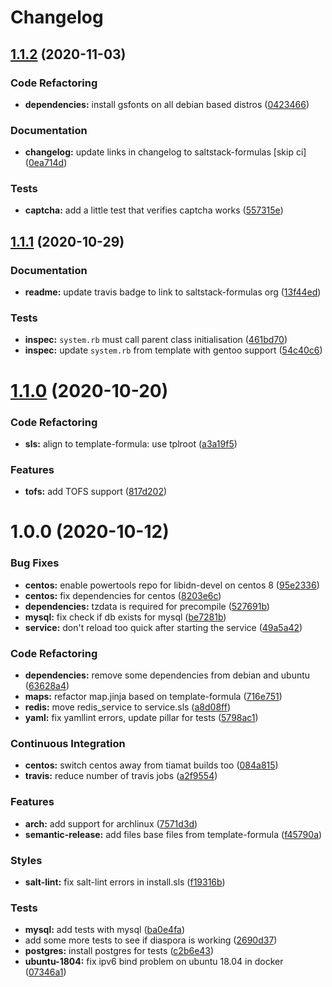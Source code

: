 # Changelog

## [1.1.2](https://github.com/saltstack-formulas/diaspora-formula/compare/v1.1.1...v1.1.2) (2020-11-03)


### Code Refactoring

* **dependencies:** install gsfonts on all debian based distros ([0423466](https://github.com/saltstack-formulas/diaspora-formula/commit/042346643c12f1ef89069ccae7f4ed8c89b44aa6))


### Documentation

* **changelog:** update links in changelog to saltstack-formulas [skip ci] ([0ea714d](https://github.com/saltstack-formulas/diaspora-formula/commit/0ea714d58c963ecb15a7946a76c5ff34f6368e56))


### Tests

* **captcha:** add a little test that verifies captcha works ([557315e](https://github.com/saltstack-formulas/diaspora-formula/commit/557315e7882271e7cc47628524f70d46b5b0d57e))

## [1.1.1](https://github.com/saltstack-formulas/diaspora-formula/compare/v1.1.0...v1.1.1) (2020-10-29)


### Documentation

* **readme:** update travis badge to link to saltstack-formulas org ([13f44ed](https://github.com/saltstack-formulas/diaspora-formula/commit/13f44ed935263ef347ecc2c5ca7bb2868e8d9bc6))


### Tests

* **inspec:** `system.rb` must call parent class initialisation ([461bd70](https://github.com/saltstack-formulas/diaspora-formula/commit/461bd708e582997385bd7e8cdc3ec4cb1551d1b4))
* **inspec:** update `system.rb` from template with gentoo support ([54c40c6](https://github.com/saltstack-formulas/diaspora-formula/commit/54c40c6d956fcb56cd7c510330b99f525374aa18))

# [1.1.0](https://github.com/saltstack-formulas/diaspora-formula/compare/v1.0.0...v1.1.0) (2020-10-20)


### Code Refactoring

* **sls:** align to template-formula: use tplroot ([a3a19f5](https://github.com/saltstack-formulas/diaspora-formula/commit/a3a19f5a05a6288cfab59fca8ca6c2fd3a9ea2ec))


### Features

* **tofs:** add TOFS support ([817d202](https://github.com/saltstack-formulas/diaspora-formula/commit/817d2022d269878efae71ce6ebb32e75ff4e3143))

# 1.0.0 (2020-10-12)


### Bug Fixes

* **centos:** enable powertools repo for libidn-devel on centos 8 ([95e2336](https://github.com/saltstack-formulas/diaspora-formula/commit/95e2336d814dcbc286d3a74854cf47c32eafe755))
* **centos:** fix dependencies for centos ([8203e6c](https://github.com/saltstack-formulas/diaspora-formula/commit/8203e6c73523d01cfec32d027dc6b790ead1e77d))
* **dependencies:** tzdata is required for precompile ([527691b](https://github.com/saltstack-formulas/diaspora-formula/commit/527691be88d9cd85132e02e44098962d28e5b44f))
* **mysql:** fix check if db exists for mysql ([be7281b](https://github.com/saltstack-formulas/diaspora-formula/commit/be7281b97c4a810fcb95ed88ee1e783d1b157a23))
* **service:** don't reload too quick after starting the service ([49a5a42](https://github.com/saltstack-formulas/diaspora-formula/commit/49a5a42ff917d73f6f06c2c135785955151be87e))


### Code Refactoring

* **dependencies:** remove some dependencies from debian and ubuntu ([63628a4](https://github.com/saltstack-formulas/diaspora-formula/commit/63628a4d92d8bc44e93b21f699fefd1472640773))
* **maps:** refactor map.jinja based on template-formula ([716e751](https://github.com/saltstack-formulas/diaspora-formula/commit/716e7516295b762d5c139519e4e08bc116c155ce))
* **redis:** move redis_service to service.sls ([a8d08ff](https://github.com/saltstack-formulas/diaspora-formula/commit/a8d08ff1eb344fa8fa57a9a452c54142cb0b1dd9))
* **yaml:** fix yamllint errors, update pillar for tests ([5798ac1](https://github.com/saltstack-formulas/diaspora-formula/commit/5798ac12bdf154f769bb039736f77ead686ff8fd))


### Continuous Integration

* **centos:** switch centos away from tiamat builds too ([084a815](https://github.com/saltstack-formulas/diaspora-formula/commit/084a815a78ce28ae8b18b21a8ba0c5a4648efa07))
* **travis:** reduce number of travis jobs ([a2f9554](https://github.com/saltstack-formulas/diaspora-formula/commit/a2f955423cbd57d3c6aec3a32bc9cc1631f2825c))


### Features

* **arch:** add support for archlinux ([7571d3d](https://github.com/saltstack-formulas/diaspora-formula/commit/7571d3d5772511a46529a5fab646dddc813aa7d5))
* **semantic-release:** add files base files from template-formula ([f45790a](https://github.com/saltstack-formulas/diaspora-formula/commit/f45790a4bcd981b9d71ca3ce55ba2947e4050d0e))


### Styles

* **salt-lint:** fix salt-lint errors in install.sls ([f19316b](https://github.com/saltstack-formulas/diaspora-formula/commit/f19316bc5f3be405bad043adb6718abf988e5941))


### Tests

* **mysql:** add tests with mysql ([ba0e4fa](https://github.com/saltstack-formulas/diaspora-formula/commit/ba0e4fafb3840ccc7b367b3a9c6f13da232ffd11))
* add some more tests to see if diaspora is working ([2690d37](https://github.com/saltstack-formulas/diaspora-formula/commit/2690d370ea7aa8e74c8a2a3d7f1cebc8b8c514ca))
* **postgres:** install postgres for tests ([c2b6e43](https://github.com/saltstack-formulas/diaspora-formula/commit/c2b6e4314f60fea5c6566583a5471f8dbad875ec))
* **ubuntu-1804:** fix ipv6 bind problem on ubuntu 18.04 in docker ([07346a1](https://github.com/saltstack-formulas/diaspora-formula/commit/07346a13fb732d2cd656cf60b5f1cfb26a0acfb6))
